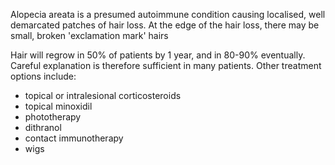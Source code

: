 Alopecia areata is a presumed autoimmune condition causing localised, well demarcated patches of hair loss. At the edge of the hair loss, there may be small, broken 'exclamation mark' hairs  
  
Hair will regrow in 50% of patients by 1 year, and in 80\-90% eventually. Careful explanation is therefore sufficient in many patients. Other treatment options include:  
* topical or intralesional corticosteroids
* topical minoxidil
* phototherapy
* dithranol
* contact immunotherapy
* wigs

